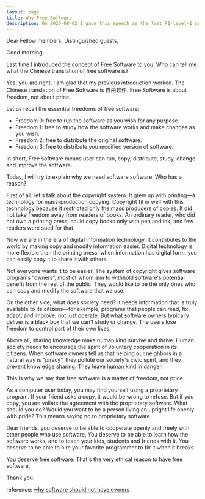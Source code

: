 ```yaml
---
layout: page
title: Why Free Software
description: On 2020-08-02 I gave this speech as the last P1-level-1 speech in Yulife club of Toastmaster.
---
```



Dear Fellow members,
Distinguished guests,

Good morning.

Last time I introduced the concept of Free Software to you. Who can tell me what the Chinese
translation of free software is?

Yes, you are right. I am glad that my previous introduction worked. The Chinese translation
of Free Software is 自由软件. Free Software is about freedom, not about price.

Let us recall the essential freedoms of free software:

- Freedom 0: free to run the software as you wish for any purpose.
- Freedom 1: free to study how the software works and make changes as you wish.
- Freedom 2: free to distribute the original software.
- Freedom 3: free to distribute you modified version of software.

In short, Free software means user can run, copy, distribute, study, change and improve the software.

Today, I will try to explain why we need software software. Who has a reason?

First of all, let's talk about the copyright system. It grew up with printing—a technology
for mass-production copying. Copyright fit in well with this technology because it restricted
only the mass producers of copies. It did not take freedom away from readers of books. An
ordinary reader, who did not own a printing press, could copy books only with pen and ink,
and few readers were sued for that.

Now we are in the era of digital information technology. It contributes to the world by
making copy and modify information easier. Digital technology is more flexible than
the printing press: when information has digital form, you can easily copy it to share it
with others.

Not everyone wants it to be easier. The system of copyright gives software programs “owners”,
most of whom aim to withhold software's potential benefit from the rest of the public. They
would like to be the only ones who can copy and modify the software that we use.

On the other side, what does society need? It needs information that is truly available to
its citizens—for example, programs that people can read, fix, adapt, and improve, not just
operate. But what software owners typically deliver is a black box that we can't study or
change. The users lose freedom to control part of their own lives.

Above all, sharing knowledge make human kind survive and thrive. Human society needs to
encourage the spirit of voluntary cooperation in its citizens. When software owners tell us
that helping our neighbors in a natural way is “piracy”, they pollute our society's civic
spirit, and they prevent knowledge sharing. They leave human kind in danger.

This is why we say that free software is a matter of freedom, not price.

As a computer user today, you may find yourself using a proprietary program. If your friend asks
a copy, it would be wrong to refuse. But if you copy, you are voliate the agreement with the
proprietary software. What should you do? Would you want to be a person living an upright life
openly with pride? This means saying no to proprietary software.

Dear friends, you deserve to be able to cooperate openly and freely with other people who use
software. You deserve to be able to learn how the software works, and to teach your kids,
students and friends with it. You deserve to be able to hire your favorite programmer to fix it
when it breaks.

You deserve free software. That's the very ethical reason to have free software.

Thank you.

reference: [why software should not have owners](https://www.gnu.org/philosophy/why-free.html)